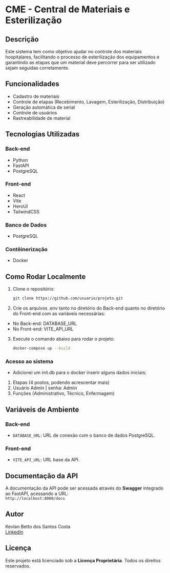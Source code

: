# CME - Central de Materiais e Esterilização

## Descrição

Este sistema tem como objetivo ajudar no controle dos materiais hospitalares, facilitando o processo de esterilização dos equipamentos e garantindo as etapas que um material deve percorrer para ser utilizado sejam seguidas corretamente.


## Funcionalidades

- Cadastro de materiais
- Controle de etapas (Recebimento, Lavagem, Esterilização, Distribuição)
- Geração automática de serial
- Controle de usuários
- Rastreabilidade de material


## Tecnologias Utilizadas

### Back-end
- Python
- FastAPI
- PostgreSQL

### Front-end
- React
- Vite
- HeroUI
- TailwindCSS

### Banco de Dados
- PostgreSQL

### Contêinerização
- Docker


## Como Rodar Localmente

1. Clone o repositório:
   ```bash
   git clone https://github.com/usuario/projeto.git

2. Crie os arquivos .env tanto no diretório do Back-end quanto no diretório do Front-end com as variáveis necessárias:

- No Back-end: DATABASE_URL
- No Front-end: VITE_API_URL

3. Execute o comando abaixo para rodar o projeto:
   ```bash
   docker-compose up --build

### Acesso ao sistema

- Adicionei um init.db para o docker inserir alguns dados iniciais:

1. Etapas (4 postos, podendo acrescentar mais)
2. Usuário Admin | senha: Admin
3. Funções (Administrativo, Técnico, Enfermagem)

## Variáveis de Ambiente

### Back-end
- `DATABASE_URL`: URL de conexão com o banco de dados PostgreSQL.

### Front-end
- `VITE_API_URL`: URL base da API.


## Documentação da API

A documentação da API pode ser acessada através do **Swagger** integrado ao FastAPI, acessando a URL:  
`http://localhost:8000/docs`


## Autor

Kevlan Betto dos Santos Costa  
[LinkedIn](https://www.linkedin.com/in/kevlanc/)

## Licença

Este projeto está licenciado sob a **Licença Proprietária**. Todos os direitos reservados.
